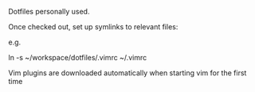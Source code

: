 Dotfiles personally used.

Once checked out, set up symlinks to relevant files:

e.g.

ln -s ~/workspace/dotfiles/.vimrc ~/.vimrc

Vim plugins are downloaded automatically when starting vim for the first time

